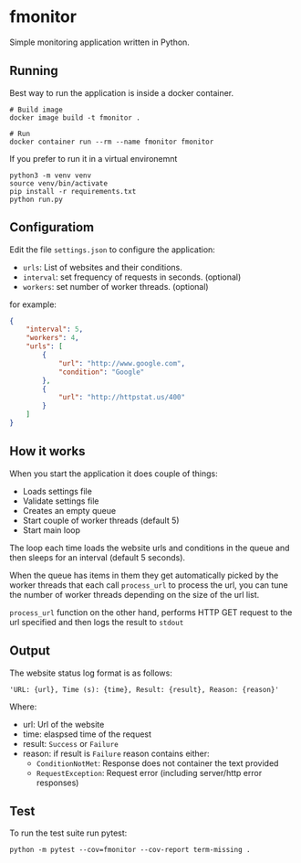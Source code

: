 # fmonitor
Simple monitoring application written in Python.

## Running
Best way to run the application is inside a docker container.
```shell
# Build image
docker image build -t fmonitor .

# Run
docker container run --rm --name fmonitor fmonitor
```
If you prefer to run it in a virtual environemnt
```shell
python3 -m venv venv
source venv/bin/activate
pip install -r requirements.txt
python run.py
```

## Configuratiom
Edit the file `settings.json` to configure the application:
- `urls`: List of websites and their conditions. 
- `interval`: set frequency of requests in seconds. (optional)
- `workers`: set number of worker threads. (optional)

for example:
```json
{
    "interval": 5,
    "workers": 4,
    "urls": [
        {
            "url": "http://www.google.com",
            "condition": "Google"
        },
        {
            "url": "http://httpstat.us/400"
        }
    ]
}
```

## How it works
When you start the application it does couple of things:
- Loads settings file
- Validate settings file
- Creates an empty queue
- Start couple of worker threads (default 5)
- Start main loop

The loop each time loads the website urls and conditions in the queue and then sleeps for an interval (default 5 seconds). 

When the queue has items in them they get automatically picked by the worker threads that each call `process_url` to process the url, you can tune the number of worker threads depending on the size of the url list.

`process_url` function on the other hand, performs HTTP GET request to the url specified and then logs the result to `stdout`

## Output
The website status log format is as follows:

```
'URL: {url}, Time (s): {time}, Result: {result}, Reason: {reason}'
```

Where:
- url: Url of the website
- time: elaspsed time of the request
- result: `Success` or `Failure`
- reason: if result is `Failure` reason contains either:
    - `ConditionNotMet`: Response does not container the text provided
    - `RequestException`: Request error (including server/http error responses)


## Test
To run the test suite run pytest:
```shell
python -m pytest --cov=fmonitor --cov-report term-missing .
```
